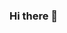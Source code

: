 ### Hi there 👋

<!--
**WonderfulDev0810/wonderfuldev0810** is a ✨ _special_ ✨ repository because its `README.md` (this file) appears on your GitHub profile.

Here are some ideas to get you started:

- 🔭 I’m currently working on Upwork for get my job.
- 🌱 I’m confident in react, next, vue, nuxt, redux, vuex, tailwind css, and styled-component.
- 👯 I’m looking to collaborate on Front-end development 
- 🤔 I’m looking for help with hiring manager.
- 💬 Ask me about anything.
- 📫 How to reach me: 
- 😄 Pronouns: ...
- ⚡ Fun fact: ...
-->
